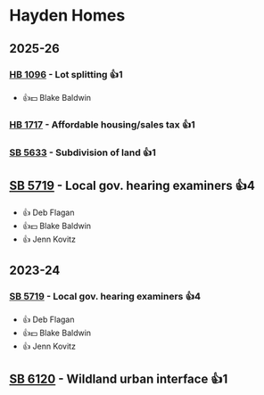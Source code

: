 # Hayden Homes
## 2025-26

### [HB 1096](/bill/2025-26/hb/1096/) - Lot splitting 👍1  
* 👍💵 Blake Baldwin

### [HB 1717](/bill/2025-26/hb/1717/) - Affordable housing/sales tax 👍1  

### [SB 5633](/bill/2025-26/sb/5633/) - Subdivision of land 👍1  

## [SB 5719](/bill/2025-26/sb/5719/) - Local gov. hearing examiners 👍4  
* 👍 Deb Flagan
* 👍💵 Blake Baldwin
* 👍 Jenn Kovitz

## 2023-24

### [SB 5719](/bill/2023-24/sb/5719/) - Local gov. hearing examiners 👍4  
* 👍 Deb Flagan
* 👍💵 Blake Baldwin
* 👍 Jenn Kovitz

## [SB 6120](/bill/2023-24/sb/6120/) - Wildland urban interface 👍1  
